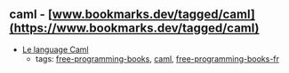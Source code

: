 caml - [www.bookmarks.dev/tagged/caml](https://www.bookmarks.dev/tagged/caml)
---
* [Le language Caml](http://caml.inria.fr)
    * tags: [free-programming-books](../tags/free-programming-books.md), [caml](../tags/caml.md), [free-programming-books-fr](../tags/free-programming-books-fr.md)
